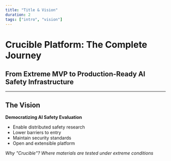 ```yaml
---
title: "Title & Vision"
duration: 2
tags: ["intro", "vision"]
---
```


# Crucible Platform: The Complete Journey
## From Extreme MVP to Production-Ready AI Safety Infrastructure

---

## The Vision

**Democratizing AI Safety Evaluation**

- Enable distributed safety research
- Lower barriers to entry
- Maintain security standards
- Open and extensible platform

*Why "Crucible"? Where materials are tested under extreme conditions*